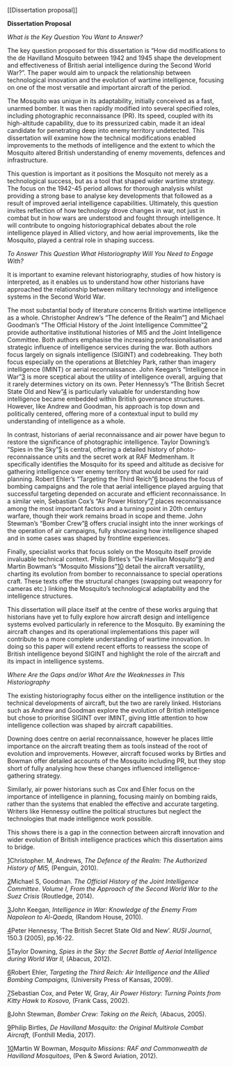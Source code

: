 [[Dissertation proposal]]

**Dissertation Proposal**

  

_What is the Key Question You Want to Answer?_

The key question proposed for this dissertation is “How did modifications to the de Havilland Mosquito between 1942 and 1945 shape the development and effectiveness of British aerial intelligence during the Second World War?”. The paper would aim to unpack the relationship between technological innovation and the evolution of wartime intelligence, focusing on one of the most versatile and important aircraft of the period.

The Mosquito was unique in its adaptability, initially conceived as a fast, unarmed bomber. It was then rapidly modified into several specified roles, including photographic reconnaissance (PR). Its speed, coupled with its high-altitude capability, due to its pressurized cabin, made it an ideal candidate for penetrating deep into enemy territory undetected. This dissertation will examine how the technical modifications enabled improvements to the methods of intelligence and the extent to which the Mosquito altered British understanding of enemy movements, defences and infrastructure.

This question is important as it positions the Mosquito not merely as a technological success, but as a tool that shaped wider wartime strategy. The focus on the 1942-45 period allows for thorough analysis whilst providing a strong base to analyse key developments that followed as a result of improved aerial intelligence capabilities. Ultimately, this question invites reflection of how technology drove changes in war, not just in combat but in how wars are understood and fought through intelligence. It will contribute to ongoing historiographical debates about the role intelligence played in Allied victory, and how aerial improvements, like the Mosquito, played a central role in shaping success.

  

  

_To Answer This Question What Historiography Will You Need to Engage With?_

It is important to examine relevant historiography, studies of how history is interpreted, as it enables us to understand how other historians have approached the relationship between military technology and intelligence systems in the Second World War.

The most substantial body of literature concerns British wartime intelligence as a whole. Christopher Andrew’s “The defence of the Realm”[1](#sdfootnote1sym) and Michael Goodman’s “The Official History of the Joint Intelligence Committee”[2](#sdfootnote2sym) provide authoritative institutional histories of MI5 and the Joint Intelligence Committee. Both authors emphasise the increasing professionalisation and strategic influence of intelligence services during the war. Both authors focus largely on signals intelligence (SIGINT) and codebreaking. They both focus especially on the operations at Bletchley Park, rather than imagery intelligence (IMINT) or aerial reconnaissance. John Keegan’s “Intelligence in War”[3](#sdfootnote3sym) is more sceptical about the utility of intelligence overall, arguing that it rarely determines victory on its own. Peter Hennessy’s “The British Secret State Old and New”[4](#sdfootnote4sym) is particularly valuable for understanding how intelligence became embedded within British governance structures. However, like Andrew and Goodman, his approach is top down and politically centered, offering more of a contextual input to build my understanding of intelligence as a whole.

In contrast, historians of aerial reconnaissance and air power have begun to restore the significance of photographic intelligence. Taylor Downing’s “Spies in the Sky”[5](#sdfootnote5sym) is central, offering a detailed history of photo-reconnaissance units and the secret work at RAF Medmenham. It specifically identifies the Mosquito for its speed and altitude as decisive for gathering intelligence over enemy territory that would be used for raid planning. Robert Ehler’s “Targeting the Third Reich”[6](#sdfootnote6sym) broadens the focus of bombing campaigns and the role that aerial intelligence played arguing that successful targeting depended on accurate and efficient reconnaissance. In a similar vein, Sebastian Cox’s “Air Power History”[7](#sdfootnote7sym) places reconnaissance among the most important factors and a turning point in 20th century warfare, though their work remains broad in scope and theme. John Stewman’s “Bomber Crew”[8](#sdfootnote8sym) offers crucial insight into the inner workings of the operation of air campaigns, fully showcasing how intelligence shaped and in some cases was shaped by frontline experiences.

Finally, specialist works that focus solely on the Mosquito itself provide invaluable technical context. Philip Birtles’s “De Havillan Mosquito”[9](#sdfootnote9sym) and Martin Bowman’s “Mosquito Missions”[10](#sdfootnote10sym) detail the aircraft versatility, charting its evolution from bomber to reconnaissance to special operations craft. These texts offer the structural changes (swapping out weaponry for cameras etc.) linking the Mosquito’s technological adaptability and the intelligence structures.

This dissertation will place itself at the centre of these works arguing that historians have yet to fully explore how aircraft design and intelligence systems evolved particularly in reference to the Mosquito. By examining the aircraft changes and its operational implementations this paper will contribute to a more complete understanding of wartime innovation. In doing so this paper will extend recent efforts to reassess the scope of British intelligence beyond SIGINT and highlight the role of the aircraft and its impact in intelligence systems.

  

  

_Where Are the Gaps and/or What Are the Weaknesses in This Historiography_

  

The existing historiography focus either on the intelligence institution or the technical developments of aircraft, but the two are rarely linked. Historians such as Andrew and Goodman explore the evolution of British intelligence but chose to prioritise SIGINT over IMINT, giving little attention to how intelligence collection was shaped by aircraft capabilities.

Downing does centre on aerial reconnaissance, however he places little importance on the aircraft treating them as tools instead of the root of evolution and improvements. However, aircraft focused works by Birtles and Bowman offer detailed accounts of the Mosquito including PR, but they stop short of fully analysing how these changes influenced intelligence-gathering strategy.

Similarly, air power historians such as Cox and Ehler focus on the importance of intelligence in planning, focusing mainly on bombing raids, rather than the systems that enabled the effective and accurate targeting. Writers like Hennessy outline the political structures but neglect the technologies that made intelligence work possible.

This shows there is a gap in the connection between aircraft innovation and wider evolution of British intelligence practices which this dissertation aims to bridge.

[1](#sdfootnote1anc)Christopher. M, Andrews, _The Defence of the Realm: The Authorized History of MI5,_ (Penguin, 2010).

[2](#sdfootnote2anc)Michael S, Goodman. _The Official History of the Joint Intelligence Committee. Volume I, From the Approach of the Second World War to the Suez Crisis_ (Routledge, 2014).

[3](#sdfootnote3anc)John Keegan, _Intelligence in War: Knowledge of the Enemy From Napoleon to Al-Qaeda,_ (Random House, 2010).

[4](#sdfootnote4anc)Peter Hennessy, ‘The British Secret State Old and New’. _RUSI Journal_, 150.3 (2005), pp.16-22.

[5](#sdfootnote5anc)Taylor Downing, _Spies in the Sky: the Secret Battle of Aerial Intelligence during World War II,_ (Abacus, 2012).

[6](#sdfootnote6anc)Robert Ehler, _Targeting the Third Reich: Air Intelligence and the Allied Bombing Campaigns,_ (University Press of Kansas, 2009).

[7](#sdfootnote7anc)Sebastian Cox, and Peter W, Gray, _Air Power History: Turning Points from Kitty Hawk to Kosovo,_ (Frank Cass, 2002).

[8](#sdfootnote8anc)John Stewman, _Bomber Crew: Taking on the Reich,_ (Abacus, 2005).

[9](#sdfootnote9anc)Philip Birtles, _De Havilland Mosquito: the Original Multirole Combat Aircraft,_ (Fonthill Media, 2017).

[10](#sdfootnote10anc)Martin W Bowman, _Mosquito Missions: RAF and Commonwealth de Havilland Mosquitoes_, (Pen & Sword Aviation, 2012).





